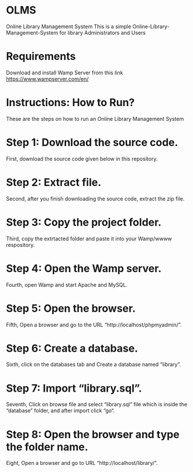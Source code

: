 # OLMS
Online Library Management System
This is a simple Online-Library-Management-System for library Administrators and Users

# Requirements
Download and install Wamp Server from this link https://www.wampserver.com/en/ 

# Instructions: How to Run?
These are the steps on how to run an Online Library Management System
# Step 1: Download the source code. 
First, download the source code given below in this repository.
# Step 2: Extract file.
Second, after you finish downloading the source code, extract the zip file.
# Step 3: Copy the project folder.
Third, copy the extrtacted folder and paste it into your Wamp/wwww respository.
# Step 4: Open the Wamp server.
Fourth, open Wamp and start Apache and MySQL.
# Step 5: Open the browser.
Fifth, Open a browser and go to the URL “http://localhost/phpmyadmin/”.
# Step 6: Create a database.
Sixth, click on the databases tab and Create a database named “library”.
# Step 7: Import “library.sql”.
Seventh, Click on browse file and select “library.sql” file which is inside the “database” folder, and after import click “go“.
# Step 8: Open the browser and type the folder name.
Eight, Open a browser and go to URL “http://localhost/library/”.
